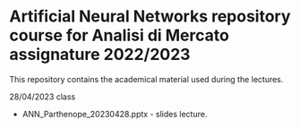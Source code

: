 # Artificial Neural Networks repository course for Analisi di Mercato assignature 2022/2023

This repository contains the academical material used during the lectures. 


28/04/2023 class
* ANN_Parthenope_20230428.pptx - slides lecture. 
